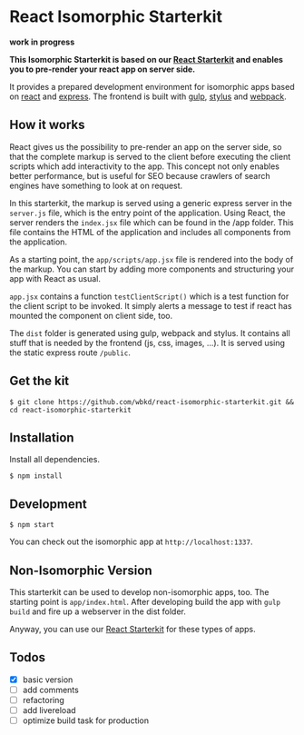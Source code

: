 # React Isomorphic Starterkit

**work in progress**

**This Isomorphic Starterkit is based on our [React Starterkit](https://github.com/wbkd/react-starterkit/) and enables you to pre-render your react app on server side.**

It provides a prepared development environment for isomorphic apps based on [react](http://facebook.github.io/react/) and [express](http://expressjs.com/). The frontend is built with [gulp](https://github.com/gulpjs/gulp), [stylus](https://github.com/LearnBoost/stylus) and [webpack](https://github.com/webpack/webpack).

## How it works

React gives us the possibility to pre-render an app on the server side, so that the complete markup is served to the client before executing the client scripts which add interactivity to the app.
This concept not only enables better performance, but is useful for SEO because crawlers of search engines have something to look at on request.

In this starterkit, the markup is served using a generic express server in the ```server.js``` file, which is the entry point of the application. Using React, the server renders the ```index.jsx``` file which can be found in the /app folder. This file contains the HTML of the application and includes all components from the application.

As a starting point, the ```app/scripts/app.jsx``` file is rendered into the body of the markup. You can start by adding more components and structuring your app with React as usual.

```app.jsx``` contains a function ```testClientScript()``` which is a test function for the client script to be invoked. It simply alerts a message to test if react has mounted the component on client side, too.

The ```dist``` folder is generated using gulp, webpack and stylus. It contains all stuff that is needed by the frontend (js, css, images, ...). It is served using the static express route ```/public```.

## Get the kit

```
$ git clone https://github.com/wbkd/react-isomorphic-starterkit.git && cd react-isomorphic-starterkit
```

## Installation

Install all dependencies. 

```
$ npm install
```

## Development

```
$ npm start
```

You can check out the isomorphic app at ```http://localhost:1337```.

## Non-Isomorphic Version

This starterkit can be used to develop non-isomorphic apps, too. The starting point is ```app/index.html```. After developing build the app with ```gulp build``` and fire up a webserver in the dist folder.

Anyway, you can use our [React Starterkit](https://github.com/wbkd/react-starterkit/) for these types of apps.

## Todos

- [X] basic version
- [ ] add comments
- [ ] refactoring
- [ ] add livereload
- [ ] optimize build task for production